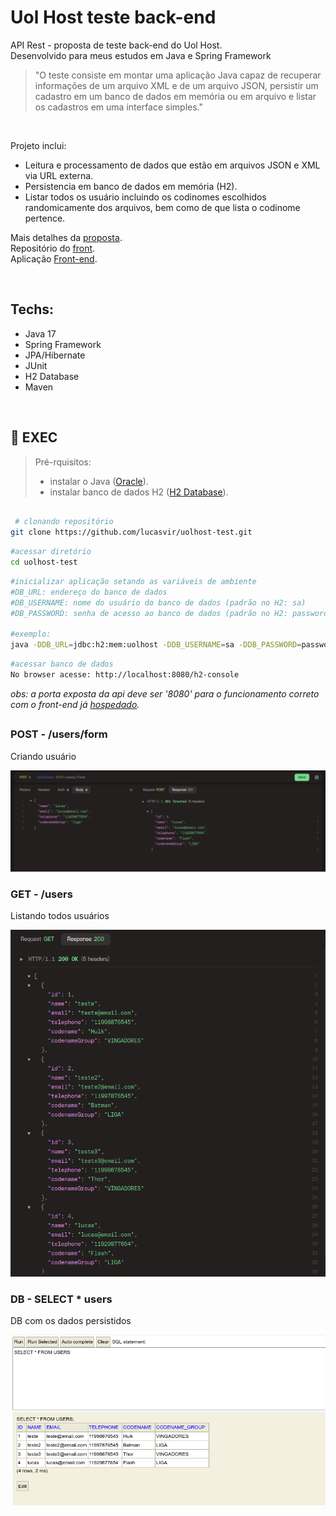 # Uol Host teste back-end
API Rest - proposta de teste back-end do Uol Host. <br />
Desenvolvido para meus estudos em Java e Spring Framework

> "O teste consiste em montar uma aplicação Java capaz de recuperar informações de um arquivo XML e de um arquivo JSON, persistir um cadastro em um banco de dados em memória ou em arquivo e listar os cadastros em uma interface simples." <br />

<br />

Projeto inclui:
- Leitura e processamento de dados que estão em arquivos JSON e XML via URL externa.
- Persistencia em banco de dados em memória (H2). 
- Listar todos os usuário incluindo os codinomes escolhidos randomicamente dos arquivos, bem como de que lista o codinome pertence.

Mais detalhes da [proposta](https://github.com/uolhost/test-backEnd-Java). 
<br />
Repositório do [front](https://github.com/lucasvir/uolhost-spa).
<br />
Aplicação [Front-end](https://uolhost-spa-lucasvir.vercel.app).

<br />

## Techs:
  - Java 17
  - Spring Framework
  - JPA/Hibernate
  - JUnit
  - H2 Database
  - Maven

<br />
    
## :construction: EXEC

> Pré-rquisitos:
> - instalar o Java ([Oracle](https://www.oracle.com/java/technologies/downloads/)).
> - instalar banco de dados H2 ([H2 Database](http://www.h2database.com/html/download.html)).


```bash

 # clonando repositório
git clone https://github.com/lucasvir/uolhost-test.git

```

```bash
#acessar diretório
cd uolhost-test
```

```bash
#inicializar aplicação setando as variáveis de ambiente
#DB_URL: endereço do banco de dados
#DB_USERNAME: nome do usuário do banco de dados (padrão no H2: sa)
#DB_PASSWORD: senha de acesso ao banco de dados (padrão no H2: password)

#exemplo:
java -DDB_URL=jdbc:h2:mem:uolhost -DDB_USERNAME=sa -DDB_PASSWORD=password -jar target/apitest-0.0.1-SNAPSHOT.jar
```

```bash
#acessar banco de dados
No browser acesse: http://localhost:8080/h2-console
```

*obs: a porta exposta da api deve ser '8080' para o funcionamento correto com o front-end já [hospedado](https://uolhost-spa-lucasvir.vercel.app).*

## 

### POST - /users/form
Criando usuário

![Create User](github/imgs/uoltest_post.png)

### GET - /users
Listando todos usuários

![Index Users](github/imgs/uolhots_get.png)

### DB - SELECT * users
DB com os dados persistidos

![Persistence Layer](github/imgs/db_persist.png)

